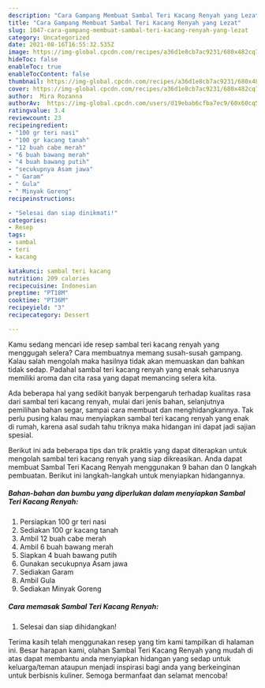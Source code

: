 ```yaml
---
description: "Cara Gampang Membuat Sambal Teri Kacang Renyah yang Lezat"
title: "Cara Gampang Membuat Sambal Teri Kacang Renyah yang Lezat"
slug: 1047-cara-gampang-membuat-sambal-teri-kacang-renyah-yang-lezat
category: Uncategorized
date: 2021-08-16T16:55:32.535Z
image: https://img-global.cpcdn.com/recipes/a36d1e8cb7ac9231/680x482cq70/sambal-teri-kacang-renyah-foto-resep-utama.jpg
hideToc: false
enableToc: true
enableTocContent: false
thumbnail: https://img-global.cpcdn.com/recipes/a36d1e8cb7ac9231/680x482cq70/sambal-teri-kacang-renyah-foto-resep-utama.jpg
cover: https://img-global.cpcdn.com/recipes/a36d1e8cb7ac9231/680x482cq70/sambal-teri-kacang-renyah-foto-resep-utama.jpg
author:  Mira Rozanna
authorAv:  https://img-global.cpcdn.com/users/d19ebab6cfba7ec9/60x60cq50/avatar.jpg
ratingvalue: 3.4
reviewcount: 23
recipeingredient:
- "100 gr teri nasi"
- "100 gr kacang tanah"
- "12 buah cabe merah"
- "6 buah bawang merah"
- "4 buah bawang putih"
- "secukupnya Asam jawa"
- " Garam"
- " Gula"
- " Minyak Goreng"
recipeinstructions:

- "Selesai dan siap dinikmati!"
categories:
- Resep
tags:
- sambal
- teri
- kacang

katakunci: sambal teri kacang 
nutrition: 209 calories
recipecuisine: Indonesian
preptime: "PT18M"
cooktime: "PT36M"
recipeyield: "3"
recipecategory: Dessert

---
```



Kamu sedang mencari ide resep sambal teri kacang renyah yang menggugah selera? Cara membuatnya memang susah-susah gampang. Kalau salah mengolah maka hasilnya tidak akan memuaskan dan bahkan tidak sedap. Padahal sambal teri kacang renyah yang enak seharusnya memiliki aroma dan cita rasa yang dapat memancing selera kita.


Ada beberapa hal yang sedikit banyak berpengaruh terhadap kualitas rasa dari sambal teri kacang renyah, mulai dari jenis bahan, selanjutnya pemilihan bahan segar, sampai cara membuat dan menghidangkannya. Tak perlu pusing kalau mau menyiapkan sambal teri kacang renyah yang enak di rumah, karena asal sudah tahu triknya maka hidangan ini dapat jadi sajian spesial.




Berikut ini ada beberapa tips dan trik praktis yang dapat diterapkan untuk mengolah sambal teri kacang renyah yang siap dikreasikan. Anda dapat membuat Sambal Teri Kacang Renyah menggunakan 9 bahan dan 0 langkah pembuatan. Berikut ini langkah-langkah untuk menyiapkan hidangannya.

<!--inarticleads1-->

##### Bahan-bahan dan bumbu yang diperlukan dalam menyiapkan Sambal Teri Kacang Renyah:

1. Persiapkan 100 gr teri nasi
1. Sediakan 100 gr kacang tanah
1. Ambil 12 buah cabe merah
1. Ambil 6 buah bawang merah
1. Siapkan 4 buah bawang putih
1. Gunakan secukupnya Asam jawa
1. Sediakan  Garam
1. Ambil  Gula
1. Sediakan  Minyak Goreng




<!--inarticleads2-->

##### Cara memasak Sambal Teri Kacang Renyah:


1. Selesai dan siap dihidangkan!



Terima kasih telah menggunakan resep yang tim kami tampilkan di halaman ini. Besar harapan kami, olahan Sambal Teri Kacang Renyah yang mudah di atas dapat membantu anda menyiapkan hidangan yang sedap untuk keluarga/teman ataupun menjadi inspirasi bagi anda yang berkeinginan untuk berbisnis kuliner. Semoga bermanfaat dan selamat mencoba!
